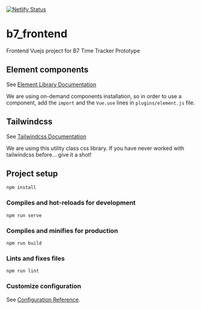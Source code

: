 [![Netlify Status](https://api.netlify.com/api/v1/badges/2bd72e04-e087-4f19-b3b4-2fd3fa1f58a6/deploy-status)](https://app.netlify.com/sites/b7-time-tracker/deploys)
# b7_frontend
Frontend Vuejs project for B7 Time Tracker Prototype

## Element components

See [Element Library Documentation](https://element.eleme.io/#/en-US/component/installation)

We are using on-demand components installation, so in order to use a component, add the `import` and the `Vue.use` lines in `plugins/element.js` file.

## Tailwindcss

See [Tailwindcss Documentation](https://tailwindcss.com/docs)

We are using this utility class css library. If you have never worked with tailwindcss before... give it a shot!

## Project setup
```
npm install
```

### Compiles and hot-reloads for development
```
npm run serve
```

### Compiles and minifies for production
```
npm run build
```

### Lints and fixes files
```
npm run lint
```

### Customize configuration
See [Configuration Reference](https://cli.vuejs.org/config/).
